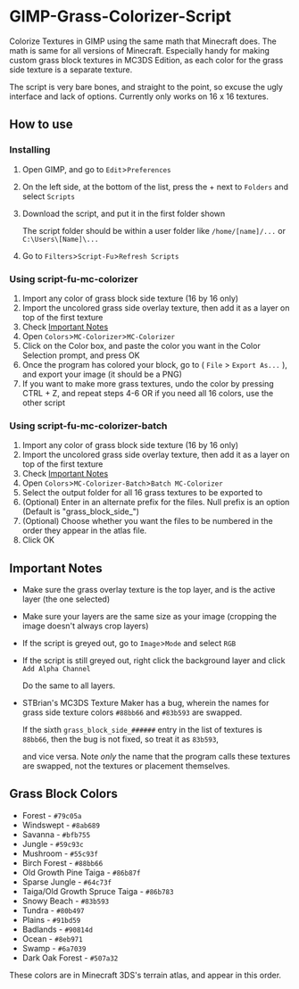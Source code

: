 # GIMP-Grass-Colorizer-Script
Colorize Textures in GIMP using the same math that Minecraft does. The math is same for all versions 
of Minecraft. Especially handy for making custom grass block textures in MC3DS Edition, as 
each color for the grass side texture is a separate texture.

The script is very bare bones, and straight to the point, so excuse the ugly interface and lack of 
options. Currently only works on 16 x 16 textures.

## How to use
### Installing
1. Open GIMP, and go to `Edit`>`Preferences`
2. On the left side, at the bottom of the list, press the + next to `Folders` and select `Scripts`
3. Download the script, and put it in the first folder shown

   The script folder should be within a user folder like `/home/[name]/...` or `C:\Users\[Name]\...`
5. Go to `Filters`>`Script-Fu`>`Refresh Scripts`

### Using script-fu-mc-colorizer
1. Import any color of grass block side texture (16 by 16 only)
2. Import the uncolored grass side overlay texture, then add it as a layer on top of the first texture
3. Check [Important Notes](https://github.com/mc-3ds-team/GIMP-Grass-Colorizer-Script/README.md#important-notes)
4. Open `Colors`>`MC-Colorizer`>`MC-Colorizer`
5. Click on the Color box, and paste the color you want in the Color Selection prompt, and press OK
6. Once the program has colored your block, go to ( `File` > `Export As...` ), and export your image (it should be a PNG)
7. If you want to make more grass textures, undo the color by pressing CTRL + Z, and repeat steps 4-6 OR if you need all 16
   colors, use the other script
   
### Using script-fu-mc-colorizer-batch
1. Import any color of grass block side texture (16 by 16 only)
2. Import the uncolored grass side overlay texture, then add it as a layer on top of the first texture
3. Check [Important Notes](https://github.com/mc-3ds-team/GIMP-Grass-Colorizer-Script/README.md#important-notes)
4. Open `Colors`>`MC-Colorizer-Batch`>`Batch MC-Colorizer`
5. Select the output folder for all 16 grass textures to be exported to
6. (Optional) Enter in an alternate prefix for the files. Null prefix is an option (Default is "grass_block_side_")
7. (Optional) Choose whether you want the files to be numbered in the order they appear in the atlas file.
8. Click OK

## Important Notes
- Make sure the grass overlay texture is the top layer, and is the active layer (the one selected)
- Make sure your layers are the same size as your image (cropping the image doesn't always crop layers)
- If the script is greyed out, go to `Image`>`Mode` and select `RGB`
- If the script is still greyed out, right click the background layer and click `Add Alpha Channel`

  Do the same to all layers.
- STBrian's MC3DS Texture Maker has a bug, wherein the names for grass side texture colors `#88bb66` and `#83b593` are swapped.

  If the sixth `grass_block_side_######` entry in the list of textures is `88bb66`, then the bug is not fixed, so treat it as `83b593`,

  and vice versa. Note _only_ the name that the program calls these textures are swapped, not the textures or placement themselves.

## Grass Block Colors
- Forest - `#79c05a`
- Windswept - `#8ab689`
- Savanna - `#bfb755`
- Jungle - `#59c93c`
- Mushroom - `#55c93f`
- Birch Forest - `#88bb66`
- Old Growth Pine Taiga - `#86b87f`
- Sparse Jungle - `#64c73f`
- Taiga/Old Growth Spruce Taiga - `#86b783`
- Snowy Beach - `#83b593`
- Tundra - `#80b497`
- Plains - `#91bd59`
- Badlands - `#90814d`
- Ocean - `#8eb971`
- Swamp - `#6a7039`
- Dark Oak Forest - `#507a32`

These colors are in Minecraft 3DS's terrain atlas, and appear in this order.
